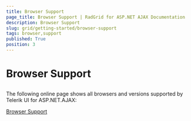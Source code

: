 ```yaml
---
title: Browser Support
page_title: Browser Support | RadGrid for ASP.NET AJAX Documentation
description: Browser Support
slug: grid/getting-started/browser-support
tags: browser,support
published: True
position: 3
---
```


# Browser Support



## 

The following online page shows all browsers and versions supported by Telerik UI for ASP.NET.AJAX:

[Browser Support](http://www.telerik.com/products/aspnet-ajax/getting-started/browser-support.aspx)
